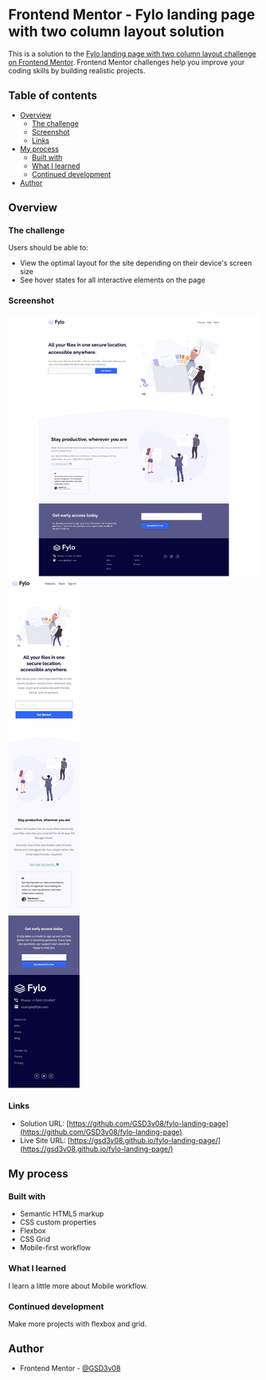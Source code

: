 # Frontend Mentor - Fylo landing page with two column layout solution

This is a solution to the [Fylo landing page with two column layout challenge on Frontend Mentor](https://www.frontendmentor.io/challenges/fylo-landing-page-with-two-column-layout-5ca5ef041e82137ec91a50f5). Frontend Mentor challenges help you improve your coding skills by building realistic projects. 

## Table of contents

- [Overview](#overview)
  - [The challenge](#the-challenge)
  - [Screenshot](#screenshot)
  - [Links](#links)
- [My process](#my-process)
  - [Built with](#built-with)
  - [What I learned](#what-i-learned)
  - [Continued development](#continued-development)
- [Author](#author)


## Overview

### The challenge

Users should be able to:

- View the optimal layout for the site depending on their device's screen size
- See hover states for all interactive elements on the page

### Screenshot

![](./screenshot-desktop.jpg)
![](./screenshot-mobile.jpg)


### Links

- Solution URL: [https://github.com/GSD3v08/fylo-landing-page](https://github.com/GSD3v08/fylo-landing-page)
- Live Site URL: [https://gsd3v08.github.io/fylo-landing-page/](https://gsd3v08.github.io/fylo-landing-page/)

## My process

### Built with

- Semantic HTML5 markup
- CSS custom properties
- Flexbox
- CSS Grid
- Mobile-first workflow

### What I learned

I learn a little more about Mobile workflow.


### Continued development

Make more projects with flexbox and grid.


## Author

- Frontend Mentor - [@GSD3v08](https://www.frontendmentor.io/profile/GSD3v08)


